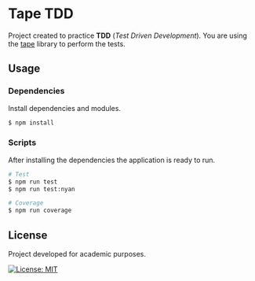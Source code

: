 # Tape TDD
Project created to practice **TDD** (*Test Driven Development*). You are using the [tape](https://github.com/substack/tape) library to perform the tests.

## Usage
### Dependencies
Install dependencies and modules.

```bash
$ npm install
```

### Scripts
After installing the dependencies the application is ready to run.

```bash
# Test
$ npm run test
$ npm run test:nyan

# Coverage
$ npm run coverage
```

## License
Project developed for academic purposes.

[![License: MIT](https://img.shields.io/badge/License-MIT-blue.svg)](./LICENSE)
